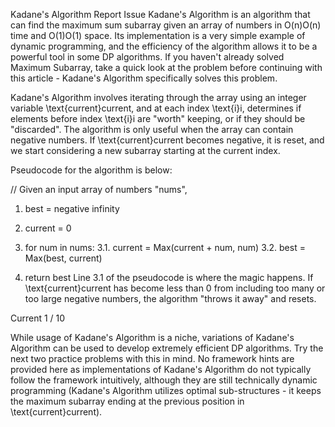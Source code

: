 Kadane's Algorithm
Report Issue
Kadane's Algorithm is an algorithm that can find the maximum sum subarray given an array of numbers in O(n)O(n) time and O(1)O(1) space. Its implementation is a very simple example of dynamic programming, and the efficiency of the algorithm allows it to be a powerful tool in some DP algorithms. If you haven't already solved Maximum Subarray, take a quick look at the problem before continuing with this article - Kadane's Algorithm specifically solves this problem.

Kadane's Algorithm involves iterating through the array using an integer variable \text{current}current, and at each index \text{i}i, determines if elements before index \text{i}i are "worth" keeping, or if they should be "discarded". The algorithm is only useful when the array can contain negative numbers. If \text{current}current becomes negative, it is reset, and we start considering a new subarray starting at the current index.

Pseudocode for the algorithm is below:

// Given an input array of numbers "nums",
1. best = negative infinity
2. current = 0
3. for num in nums:
    3.1. current = Max(current + num, num)
    3.2. best = Max(best, current)

4. return best
Line 3.1 of the pseudocode is where the magic happens. If \text{current}current has become less than 0 from including too many or too large negative numbers, the algorithm "throws it away" and resets.

Current
1 / 10


While usage of Kadane's Algorithm is a niche, variations of Kadane's Algorithm can be used to develop extremely efficient DP algorithms. Try the next two practice problems with this in mind. No framework hints are provided here as implementations of Kadane's Algorithm do not typically follow the framework intuitively, although they are still technically dynamic programming (Kadane's Algorithm utilizes optimal sub-structures - it keeps the maximum subarray ending at the previous position in \text{current}current).

